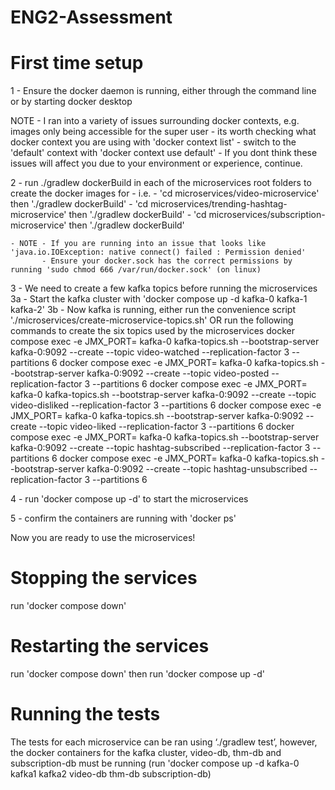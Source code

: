 # ENG2-Assessment

First time setup
================

1 - Ensure the docker daemon is running, either through the command line or by starting docker desktop

NOTE - I ran into a variety of issues surrounding docker contexts, e.g. images only being accessible for the super user
	- its worth checking what docker context you are using with 'docker context list'
	- switch to the 'default' context with 'docker context use default'
	- If you dont think these issues will affect you due to your environment or experience, continue.

2 - run ./gradlew dockerBuild in each of the microservices root folders to create the docker images for 
	- i.e. - 'cd microservices/video-microservice' then './gradlew dockerBuild'
		   - 'cd microservices/trending-hashtag-microservice' then './gradlew dockerBuild'
		   - 'cd microservices/subscription-microservice' then './gradlew dockerBuild'

	- NOTE - If you are running into an issue that looks like 'java.io.IOException: native connect() failed : Permission denied'
		   - Ensure your docker.sock has the correct permissions by running 'sudo chmod 666 /var/run/docker.sock' (on linux)

3 - We need to create a few kafka topics before running the microservices
	3a - Start the kafka cluster with 'docker compose up -d kafka-0 kafka-1 kafka-2'
	3b - Now kafka is running, either run the convenience script './microservices/create-microservice-topics.sh' OR run the following commands to create the six topics used by the microservices
		docker compose exec -e JMX_PORT= kafka-0 kafka-topics.sh --bootstrap-server kafka-0:9092 --create --topic video-watched --replication-factor 3 --partitions 6
		docker compose exec -e JMX_PORT= kafka-0 kafka-topics.sh --bootstrap-server kafka-0:9092 --create --topic video-posted --replication-factor 3 --partitions 6
		docker compose exec -e JMX_PORT= kafka-0 kafka-topics.sh --bootstrap-server kafka-0:9092 --create --topic video-disliked --replication-factor 3 --partitions 6
		docker compose exec -e JMX_PORT= kafka-0 kafka-topics.sh --bootstrap-server kafka-0:9092 --create --topic video-liked --replication-factor 3 --partitions 6
		docker compose exec -e JMX_PORT= kafka-0 kafka-topics.sh --bootstrap-server kafka-0:9092 --create --topic hashtag-subscribed --replication-factor 3 --partitions 6
		docker compose exec -e JMX_PORT= kafka-0 kafka-topics.sh --bootstrap-server kafka-0:9092 --create --topic hashtag-unsubscribed --replication-factor 3 --partitions 6

4 - run 'docker compose up -d' to start the microservices

5 - confirm the containers are running with 'docker ps'

Now you are ready to use the microservices!

Stopping the services
=====================

run 'docker compose down'


Restarting the services
=======================

run 'docker compose down' then run 'docker compose up -d'


Running the tests
=================

The tests for each microservice can be ran using ‘./gradlew test’, however, the docker containers for the kafka cluster, video-db, thm-db and subscription-db must be running (run 'docker compose up -d kafka-0 kafka1 kafka2 video-db thm-db subscription-db)